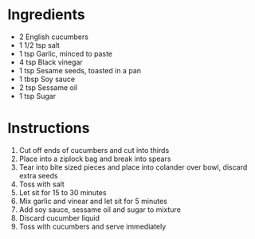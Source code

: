 # Ingredients
* 2 English cucumbers
* 1 1/2 tsp salt
* 1 tsp Garlic, minced to paste
* 4 tsp Black vinegar
* 1 tsp Sesame seeds, toasted in a pan
* 1 tbsp Soy sauce
* 2 tsp Sessame oil
* 1 tsp Sugar

# Instructions
1. Cut off ends of cucumbers and cut into thirds
2. Place into a ziplock bag and break into spears
3. Tear into bite sized pieces and place into colander over bowl, discard extra seeds
4. Toss with salt
5. Let sit for 15 to 30 minutes
6. Mix garlic and vinear and let sit for 5 minutes
7. Add soy sauce, sessame oil and sugar to mixture
8. Discard cucumber liquid
8. Toss with cucumbers and serve immediately
